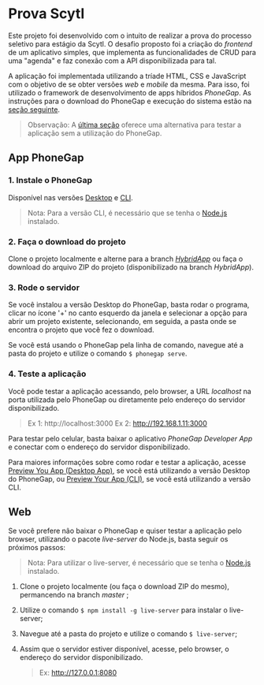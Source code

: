 # Prova Scytl

Este projeto foi desenvolvido com o intuito de realizar a prova do processo seletivo para estágio da Scytl. O desafio proposto foi a criação do _frontend_ de um aplicativo simples, que implementa as funcionalidades de CRUD para uma "agenda" e faz conexão com a API disponibilizada para tal.

A aplicação foi implementada utilizando a tríade HTML, CSS e JavaScript com o objetivo de se obter versões _web_ e _mobile_ da mesma. Para isso, foi utilizado o framework de desenvolvimento de apps híbridos _PhoneGap_. As instruções para o download do PhoneGap e execução do sistema estão na [seção seguinte](#App-PhoneGap).

> Observação: A [última seção](#Web) oferece uma alternativa para testar a aplicação sem a utilização do PhoneGap.


## App PhoneGap

### 1. Instale o PhoneGap

Disponível nas versões [Desktop](http://docs.phonegap.com/getting-started/1-install-phonegap/desktop/) e [CLI](http://docs.phonegap.com/getting-started/1-install-phonegap/cli/).

> Nota: Para a versão CLI, é necessário que se tenha o [Node.js](https://www.taniarascia.com/how-to-install-and-use-node-js-and-npm-mac-and-windows/) instalado.

### 2. Faça o download do projeto

Clone o projeto localmente e alterne para a branch [_HybridApp_](https://github.com/nahmrodrigues/app-prova-scytl/tree/HybridApp) ou faça o download do arquivo ZIP do projeto (disponibilizado na branch _HybridApp_).

### 3. Rode o servidor

Se você instalou a versão Desktop do PhoneGap, basta rodar o programa, clicar no ícone '+' no canto esquerdo da janela e selecionar a opção para abrir um projeto existente, selecionando, em seguida, a pasta onde se encontra o projeto que você fez o download.

Se você está usando o PhoneGap pela linha de comando, navegue até a pasta do projeto e utilize o comando `$ phonegap serve`.

### 4. Teste a aplicação

Você pode testar a aplicação acessando, pelo browser, a URL _localhost_ na porta utilizada pelo PhoneGap ou diretamente pelo endereço do servidor disponibilizado.

> Ex 1: http://localhost:3000
> Ex 2: http://192.168.1.11:3000

Para testar pelo celular, basta baixar o aplicativo _PhoneGap Developer App_ e conectar com o endereço do servidor disponibilizado.

Para maiores informações sobre como rodar e testar a aplicação, acesse [Preview You App (Desktop App)](http://docs.phonegap.com/getting-started/4-preview-your-app/desktop/), se você está utilizando a versão Desktop do PhoneGap, ou [Preview Your App (CLI)](http://docs.phonegap.com/getting-started/4-preview-your-app/cli/), se você está utilizando a versão CLI.

## Web

Se você prefere não baixar o PhoneGap e quiser testar a aplicação pelo browser, utilizando o pacote _live-server_ do Node.js, basta seguir os próximos passos:

> Nota: Para utilizar o live-server, é necessário que se tenha o [Node.js](https://www.taniarascia.com/how-to-install-and-use-node-js-and-npm-mac-and-windows/) instalado.

1. Clone o projeto localmente (ou faça o download ZIP do mesmo), permancendo na branch _master_ ;
2. Utilize o comando `$ npm install -g live-server` para instalar o live-server;
3. Navegue até a pasta do projeto e utilize o comando `$ live-server`;
4. Assim que o servidor estiver disponível, acesse, pelo browser, o endereço do servidor disponibilizado.

    > Ex: http://127.0.0.1:8080
